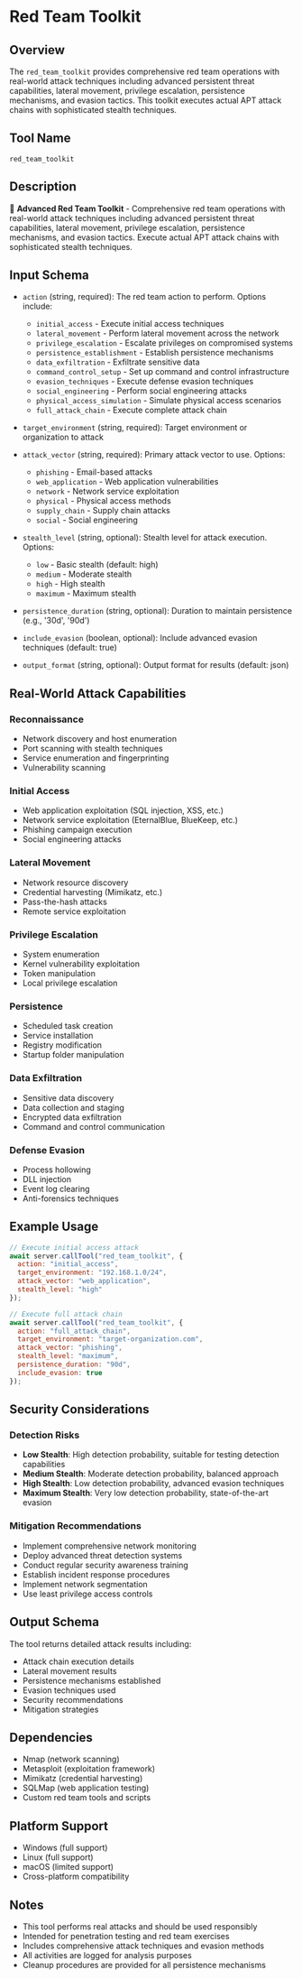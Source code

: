 # Red Team Toolkit

## Overview
The `red_team_toolkit` provides comprehensive red team operations with real-world attack techniques including advanced persistent threat capabilities, lateral movement, privilege escalation, persistence mechanisms, and evasion tactics. This toolkit executes actual APT attack chains with sophisticated stealth techniques.

## Tool Name
`red_team_toolkit`

## Description
🔴 **Advanced Red Team Toolkit** - Comprehensive red team operations with real-world attack techniques including advanced persistent threat capabilities, lateral movement, privilege escalation, persistence mechanisms, and evasion tactics. Execute actual APT attack chains with sophisticated stealth techniques.

## Input Schema
- `action` (string, required): The red team action to perform. Options include:
  - `initial_access` - Execute initial access techniques
  - `lateral_movement` - Perform lateral movement across the network
  - `privilege_escalation` - Escalate privileges on compromised systems
  - `persistence_establishment` - Establish persistence mechanisms
  - `data_exfiltration` - Exfiltrate sensitive data
  - `command_control_setup` - Set up command and control infrastructure
  - `evasion_techniques` - Execute defense evasion techniques
  - `social_engineering` - Perform social engineering attacks
  - `physical_access_simulation` - Simulate physical access scenarios
  - `full_attack_chain` - Execute complete attack chain

- `target_environment` (string, required): Target environment or organization to attack
- `attack_vector` (string, required): Primary attack vector to use. Options:
  - `phishing` - Email-based attacks
  - `web_application` - Web application vulnerabilities
  - `network` - Network service exploitation
  - `physical` - Physical access methods
  - `supply_chain` - Supply chain attacks
  - `social` - Social engineering

- `stealth_level` (string, optional): Stealth level for attack execution. Options:
  - `low` - Basic stealth (default: high)
  - `medium` - Moderate stealth
  - `high` - High stealth
  - `maximum` - Maximum stealth

- `persistence_duration` (string, optional): Duration to maintain persistence (e.g., '30d', '90d')
- `include_evasion` (boolean, optional): Include advanced evasion techniques (default: true)
- `output_format` (string, optional): Output format for results (default: json)

## Real-World Attack Capabilities

### Reconnaissance
- Network discovery and host enumeration
- Port scanning with stealth techniques
- Service enumeration and fingerprinting
- Vulnerability scanning

### Initial Access
- Web application exploitation (SQL injection, XSS, etc.)
- Network service exploitation (EternalBlue, BlueKeep, etc.)
- Phishing campaign execution
- Social engineering attacks

### Lateral Movement
- Network resource discovery
- Credential harvesting (Mimikatz, etc.)
- Pass-the-hash attacks
- Remote service exploitation

### Privilege Escalation
- System enumeration
- Kernel vulnerability exploitation
- Token manipulation
- Local privilege escalation

### Persistence
- Scheduled task creation
- Service installation
- Registry modification
- Startup folder manipulation

### Data Exfiltration
- Sensitive data discovery
- Data collection and staging
- Encrypted data exfiltration
- Command and control communication

### Defense Evasion
- Process hollowing
- DLL injection
- Event log clearing
- Anti-forensics techniques

## Example Usage

```javascript
// Execute initial access attack
await server.callTool("red_team_toolkit", {
  action: "initial_access",
  target_environment: "192.168.1.0/24",
  attack_vector: "web_application",
  stealth_level: "high"
});

// Execute full attack chain
await server.callTool("red_team_toolkit", {
  action: "full_attack_chain",
  target_environment: "target-organization.com",
  attack_vector: "phishing",
  stealth_level: "maximum",
  persistence_duration: "90d",
  include_evasion: true
});
```

## Security Considerations

### Detection Risks
- **Low Stealth**: High detection probability, suitable for testing detection capabilities
- **Medium Stealth**: Moderate detection probability, balanced approach
- **High Stealth**: Low detection probability, advanced evasion techniques
- **Maximum Stealth**: Very low detection probability, state-of-the-art evasion

### Mitigation Recommendations
- Implement comprehensive network monitoring
- Deploy advanced threat detection systems
- Conduct regular security awareness training
- Establish incident response procedures
- Implement network segmentation
- Use least privilege access controls

## Output Schema
The tool returns detailed attack results including:
- Attack chain execution details
- Lateral movement results
- Persistence mechanisms established
- Evasion techniques used
- Security recommendations
- Mitigation strategies

## Dependencies
- Nmap (network scanning)
- Metasploit (exploitation framework)
- Mimikatz (credential harvesting)
- SQLMap (web application testing)
- Custom red team tools and scripts

## Platform Support
- Windows (full support)
- Linux (full support)
- macOS (limited support)
- Cross-platform compatibility

## Notes
- This tool performs real attacks and should be used responsibly
- Intended for penetration testing and red team exercises
- Includes comprehensive attack techniques and evasion methods
- All activities are logged for analysis purposes
- Cleanup procedures are provided for all persistence mechanisms
